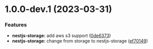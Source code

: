 # 1.0.0-dev.1 (2023-03-31)


### Features

* **nestjs-storage:** add aws s3 support ([0de6373](https://github.com/tsangste/nx-package-test/commit/0de6373b2cfe440e0efc1c58cb74f543592a7358))
* **nestjs-storage:** change from storage to nestjs-storage ([ef70149](https://github.com/tsangste/nx-package-test/commit/ef701492565f35913168d6791100b888855bed35))
